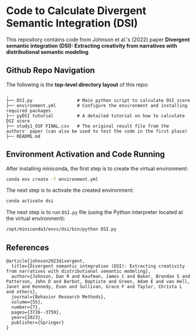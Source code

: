 # Code to Calculate Divergent Semantic Integration (DSI)
This repository contains code from Johnson et al.'s (2022) paper **Divergent semantic integration (DSI): Extracting creativity from narratives with distributional semantic modeling**.

## Github Repo Navigation
The following is the **top-level directory layout** of this repo:

    .
    ├── DSI.py                 # Main python script to calculate DSI score
    ├── environment.yml        # Configure the environment and installing required packages
    ├── pyDSI tutorial         # A detailed tutorial on how to calculate DSI score
    ├── study1_OSF FINAL.csv   # The original result file from the authors' paper (can also be used to test the code in the first place)
    ├── README.md

## Environment Activation and Code Running
After installing miniconda, the first step is to create the virtual environment: 
```bash
conda env create -f environment.yml
```

The next step is to activate the created environment:
```bash
conda activate dsi
```

The next step is to run `DSI.py` file (using the Python interpreter located at the virtual environment):
```bash
/opt/miniconda3/envs/dsi/bin/python DSI.py 
```

## References
```
@article{johnson2023divergent,
  title={Divergent semantic integration (DSI): Extracting creativity from narratives with distributional semantic modeling},
  author={Johnson, Dan R and Kaufman, James C and Baker, Brendan S and Patterson, John D and Barbot, Baptiste and Green, Adam E and van Hell, Janet and Kennedy, Evan and Sullivan, Grace F and Taylor, Christa L and others},
  journal={Behavior Research Methods},
  volume={55},
  number={7},
  pages={3726--3759},
  year={2023},
  publisher={Springer}
}
```
